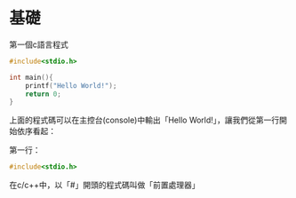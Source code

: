 # 基礎

第一個c語言程式

```c
#include<stdio.h>

int main(){
    printf("Hello World!");
    return 0;
}
```

上面的程式碼可以在主控台(console)中輸出「Hello World!」，讓我們從第一行開始依序看起：

第一行：

```c
#include<stdio.h>
```

在c/c++中，以「#」開頭的程式碼叫做「前置處理器」





